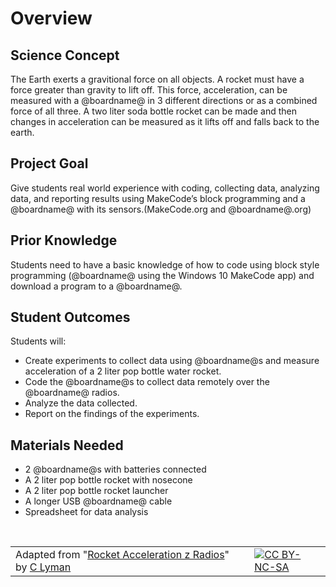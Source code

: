 # Overview

## Science Concept

The Earth exerts a gravitional force on all objects. A rocket must have a force greater than gravity to lift off. This force, acceleration, can be measured with a @boardname@ in 3 different directions or as a combined force of all three. A two liter soda bottle rocket can be made and then changes in acceleration can be measured as it lifts off and falls back to the earth.

## Project Goal

Give students real world experience with coding, collecting data, analyzing data, and reporting results using MakeCode’s block programming and a @boardname@ with its sensors.(MakeCode.org and @boardname@.org)

## Prior Knowledge

Students need to have a basic knowledge of how to code using block style programming (@boardname@ using the Windows 10 MakeCode app) and download a program to a @boardname@.

## Student Outcomes

Students will:

* Create experiments to collect data using @boardname@s and measure acceleration of a 2 liter pop bottle water rocket.
* Code the @boardname@s to collect data remotely over the @boardname@ radios.
* Analyze the data collected.
* Report on the findings of the experiments.

## Materials Needed

* 2 @boardname@s with batteries connected
* A 2 liter pop bottle rocket with nosecone 
* A 2 liter pop bottle rocket launcher
* A longer USB @boardname@ cable
* Spreadsheet for data analysis

<br/>

| | | |
|-|-|-|
| Adapted from "[Rocket Acceleration z Radios](https://drive.google.com/open?id=1IyhCPdYQevKh3kHNgukSxlgdvZIKuzmIBjLSRnFS36o)" by [C Lyman](http://utahcoding.org) | | [![CC BY-NC-SA](https://licensebuttons.net/l/by-nc-sa/4.0/80x15.png)](https://creativecommons.org/licenses/by-nc-sa/4.0/) |

